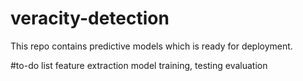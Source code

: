 # veracity-detection
This repo contains predictive models which is ready for deployment.


#to-do list
feature extraction
model training, testing
evaluation 
